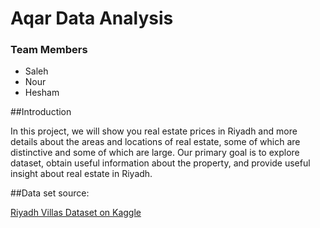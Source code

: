 # Aqar Data Analysis 

### Team Members
* Saleh
* Nour
* Hesham

##Introduction

In this project, we will show you real estate prices in Riyadh and more details about the areas and locations of real estate,
some of which are distinctive and some of which are large. Our primary goal is to explore dataset, obtain useful information about the property,
and provide useful insight about real estate in Riyadh.

##Data set source:

[Riyadh Villas Dataset on Kaggle](https://www.kaggle.com/datasets/reemamuhammed/riyadh-villas-aqar) 